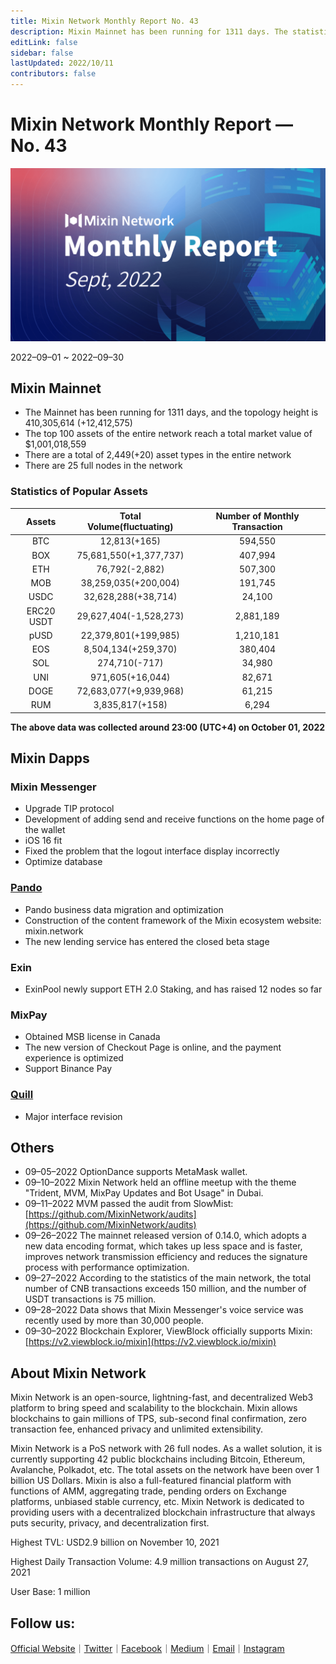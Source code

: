 ```yaml
---
title: Mixin Network Monthly Report No. 43
description: Mixin Mainnet has been running for 1311 days. The statistics of popular assets are listed. Ecosystem development, with Pando, Exin, Mixpay, Quill and other news and events are listed.
editLink: false
sidebar: false
lastUpdated: 2022/10/11
contributors: false
---
```

# Mixin Network Monthly Report — No. 43

![monthly-report](./monthly-43.png)

2022–09–01 ~ 2022–09–30

## Mixin Mainnet

- The Mainnet has been running for 1311 days, and the topology height is 410,305,614 (+12,412,575)
- The top 100 assets of the entire network reach a total market value of $1,001,018,559
- There are a total of 2,449(+20) asset types in the entire network
- There are 25 full nodes in the network

### Statistics of Popular Assets

| Assets     | Total Volume(fluctuating) | Number of Monthly Transaction |
|:----------:|:-------------------------:|:-----------------------------:|
| BTC        | 12,813(+165)           | 594,550   |
| BOX        | 75,681,550(+1,377,737) | 407,994   |
| ETH        | 76,792(-2,882)         | 507,300   |
| MOB        | 38,259,035(+200,004)   | 191,745   |
| USDC       | 32,628,288(+38,714)    | 24,100    |
| ERC20 USDT | 29,627,404(-1,528,273) | 2,881,189 |
| pUSD       | 22,379,801(+199,985)   | 1,210,181 |
| EOS        | 8,504,134(+259,370)    | 380,404   |
| SOL        | 274,710(-717)          | 34,980    |
| UNI        | 971,605(+16,044)       | 82,671    |
| DOGE       | 72,683,077(+9,939,968) | 61,215    |
| RUM        | 3,835,817(+158)        | 6,294     |

  **The above data was collected around 23:00 (UTC+4) on October 01, 2022**

## Mixin Dapps

### Mixin Messenger

- Upgrade TIP protocol
- Development of adding send and receive functions on the home page of the wallet
- iOS 16 fit
- Fixed the problem that the logout interface display incorrectly
- Optimize database

### [Pando](https://pando.im/)

- Pando business data migration and optimization
- Construction of the content framework of the Mixin ecosystem website: mixin.network
- The new lending service has entered the closed beta stage


### Exin

- ExinPool newly support ETH 2.0 Staking, and has raised 12 nodes so far

### MixPay

- Obtained MSB license in Canada
- The new version of Checkout Page is online, and the payment experience is optimized
- Support Binance Pay

### [Quill](https://quill.im/)

- Major interface revision

## Others

- 09–05–2022
OptionDance supports MetaMask wallet.
- 09–10–2022
Mixin Network held an offline meetup with the theme "Trident, MVM, MixPay Updates and Bot Usage" in Dubai.
- 09–11–2022
MVM passed the audit from SlowMist: [https://github.com/MixinNetwork/audits](https://github.com/MixinNetwork/audits)
- 09–26–2022
The mainnet released version of 0.14.0, which adopts a new data encoding format, which takes up less space and is faster, improves network transmission efficiency and reduces the signature process with performance optimization.
- 09–27–2022
According to the statistics of the main network, the total number of CNB transactions exceeds 150 million, and the number of USDT transactions is 75 million.
- 09–28–2022
Data shows that Mixin Messenger's voice service was recently used by more than 30,000 people.
- 09–30–2022
Blockchain Explorer, ViewBlock officially supports Mixin: [https://v2.viewblock.io/mixin](https://v2.viewblock.io/mixin)
  
## About Mixin Network

Mixin Network is an open-source, lightning-fast, and decentralized Web3 platform to bring speed and scalability to the blockchain. Mixin allows blockchains to gain millions of TPS, sub-second final confirmation, zero transaction fee, enhanced privacy and unlimited extensibility.

Mixin Network is a PoS network with 26 full nodes. As a wallet solution, it is currently supporting 42 public blockchains including Bitcoin, Ethereum, Avalanche, Polkadot, etc. The total assets on the network have been over 1 billion US Dollars. Mixin is also a full-featured financial platform with functions of AMM, aggregating trade, pending orders on Exchange platforms, unbiased stable currency, etc. Mixin Network is dedicated to providing users with a decentralized blockchain infrastructure that always puts security, privacy, and decentralization first.

Highest TVL: USD2.9 billion on November 10, 2021

Highest Daily Transaction Volume: 4.9 million transactions on August 27, 2021

User Base: 1 million

## Follow us:

[Official Website](https://mixin.one/)｜[Twitter](https://twitter.com/Mixin_Network)｜[Facebook](https://www.facebook.com/MixinNetwork)｜[Medium](https://medium.com/mixinnetwork)｜[Email](contact@mixin.one)｜[Instagram](https://instagram.com/mixinnetwork)
